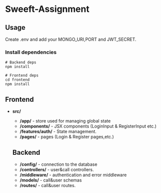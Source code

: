 # Sweeft-Assignment

## Usage

Create .env and add your MONGO_URI,PORT and JWT_SECRET.

### Install dependencies

```
# Backend deps
npm install

# Frontend deps
cd frontend
npm install
```

## Frontend

- **src/**

   - **/app/** - store used for managing global state
  - **/components/** - JSX components (LoginInput & RegisterInput etc.)
  - **/features/auth/** - State management.
  - **/pages/** - pages (Login & Register pages,etc.)
  
  ## Backend
  
     - **/config/** - connection to the database
  - **/controllers/** - user&call controllers.
  - **/middleware/** - authentication and error middleware
  - **/models/** - call&user schemas
  - **/routes/** - call&user routes.
  
  
